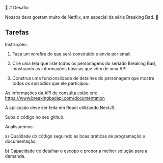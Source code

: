 :dart: # Desafio

Nossos devs gostam muito de Netflix, em especial da série Breaking Bad. :movie_camera:

## Tarefas

Instruções: 

1. Faça um wirefire do que será construído e envie por email.

2. Crie uma tela que liste todos os personagens do seriado Breaking Bad, mostrando as informações básicas que vêm de uma API.

3. Construa uma funcionalidade de detalhes do personagem que mostre todos os episódios que ele participou.

As informações da API de consulta estão em: https://www.breakingbadapi.com/documentation

A aplicação deve ser feita em React utilizando NextJS.

Suba o código no seu github.

Analisaremos:

a) Qualidade do código seguindo as boas práticas de programação e documentação.

b) Capacidade de detalhar o escopo e propor a melhor solução para a demanda.
